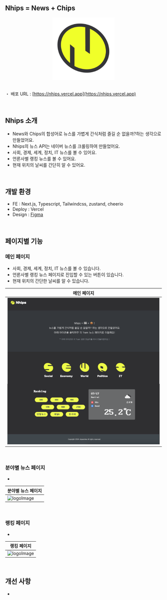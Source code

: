 ## Nhips = News + Chips

<div align="center"><img alt="logoImage" src="./public/images/logo.png" width="200px" height="200px" />
</div>

<br>

・ 배포 URL : [https://nhips.vercel.app](https://nhips.vercel.app)

<br>

## Nhips 소개

- News와 Chips의 합성어로 뉴스를 가볍게 간식처럼 즐길 순 없을까?하는 생각으로 만들었어요.
- Nhips의 뉴스 API는 네이버 뉴스를 크롤링하여 만들었어요.
- 사회, 경제, 세계, 정치, IT 뉴스를 볼 수 있어요.
- 언론사별 랭킹 뉴스를 볼 수 있어요.
- 현재 위치의 날씨를 간단히 알 수 있어요.

<br>

## 개발 환경

- FE : Next.js, Typescript, Tailwindcss, zustand, cheerio
- Deploy : Vercel
- Design : [Figma](https://www.figma.com/design/2H1hVZBGeWsm2HYF433A0V/nhips?node-id=0-1&t=oN0DhzkH7euDqiWU-1)

<br>

## 페이지별 기능

### 메인 페이지

- 사회, 경제, 세계, 정치, IT 뉴스를 볼 수 있습니다.
- 언론사별 랭킹 뉴스 페이지로 진입할 수 있는 버튼이 있습니다.
- 현재 위치의 간단한 날씨를 알 수 있습니다.

| 메인 페이지 |
|----------|
| <img alt="logoImage" src="./public/images/mainPage.png"  width="500px" /> |

<br>

### 분야별 뉴스 페이지

- 

| 분야별 뉴스 페이지 |
|----------|
| <img alt="logoImage" src="./public/images/detail-1.png" width="500px"  /> |

<br>

### 랭킹 페이지

- 

| 랭킹 페이지 |
|----------|
| <img alt="logoImage" src="./public/images/detail-1.png" width="500px"  /> |


<br>

## 개선 사항

- 